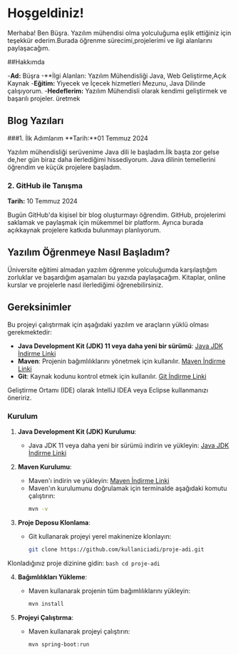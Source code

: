 # Hoşgeldiniz!

Merhaba! Ben Büşra. Yazılım mühendisi olma yolculuğuma eşlik ettiğiniz için teşekkür ederim.Burada öğrenme sürecimi,projelerimi ve ilgi alanlarını paylaşacağım.

##Hakkımda 

-**Ad:** Büşra 
-**İlgi Alanları: Yazılım Mühendisliği Java, Web Geliştirme,Açık Kaynak 
-**Eğitim:** Yiyecek ve İçecek hizmetleri Mezunu, Java Dilinde çalışıyorum.
-**Hedeflerim:** Yazılım Mühendisli olarak kendimi geliştirmek ve başarılı projeler. üretmek 

## Blog Yazıları

###1. İlk Adımlarım
**Tarih:**01 Temmuz 2024

Yazılım mühendisliği serüvenime Java dili le başladım.İlk başta zor gelse de,her gün biraz daha ilerlediğimi hissediyorum. Java dilinin temellerini öğrendim ve küçük projelere başladım.

### 2. GitHub ile Tanışma
**Tarih:** 10 Temmuz 2024

Bugün GitHub'da kişisel bir blog oluşturmayı öğrendim. GitHub, projelerimi saklamak ve paylaşmak için mükemmel bir platform. Ayrıca burada açıkkaynak projelere katkıda bulunmayı planlıyorum.

## Yazılım Öğrenmeye Nasıl Başladım?

Üniversite eğitimi almadan yazılım öğrenme yolculuğumda karşılaştığım zorluklar ve başardığım aşamaları bu yazıda paylaşacağım. Kitaplar, online kurslar ve projelerle nasıl ilerlediğimi öğrenebilirsiniz.

## Gereksinimler

Bu projeyi çalıştırmak için aşağıdaki yazılım ve araçların yüklü olması gerekmektedir:

- **Java Development Kit (JDK) 11 veya daha yeni bir sürümü**: [Java JDK İndirme Linki](https://www.oracle.com/java/technologies/javase-jdk11-downloads.html)
- **Maven**: Projenin bağımlılıklarını yönetmek için kullanılır. [Maven İndirme Linki](https://maven.apache.org/download.cgi)
- **Git**: Kaynak kodunu kontrol etmek için kullanılır. [Git İndirme Linki](https://git-scm.com/downloads)

Geliştirme Ortamı (IDE) olarak IntelliJ IDEA veya Eclipse kullanmanızı öneririz.

### Kurulum
1. **Java Development Kit (JDK) Kurulumu**:
   - Java JDK 11 veya daha yeni bir sürümü indirin ve yükleyin: [Java JDK İndirme Linki](https://www.oracle.com/java/technologies/javase-jdk11-downloads.html)

2. **Maven Kurulumu**:
   - Maven'ı indirin ve yükleyin: [Maven İndirme Linki](https://maven.apache.org/download.cgi)
   - Maven'ın kurulumunu doğrulamak için terminalde aşağıdaki komutu çalıştırın:
     ```bash
     mvn -v
     ```

3. **Proje Deposu Klonlama**:
   - Git kullanarak projeyi yerel makinenize klonlayın:
     ```bash
     git clone https://github.com/kullaniciadi/proje-adi.git

Klonladığınız proje dizinine gidin:
     ```bash
     cd proje-adi
     ```

4. **Bağımlılıkları Yükleme**:
   - Maven kullanarak projenin tüm bağımlılıklarını yükleyin:
     ```bash
     mvn install
     ```

5. **Projeyi Çalıştırma**:
   - Maven kullanarak projeyi çalıştırın:
     ```bash
     mvn spring-boot:run
     ```
